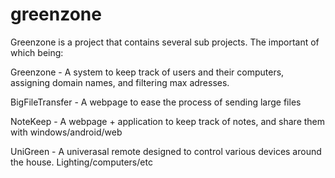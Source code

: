 greenzone
=========

Greenzone is a project that contains several sub projects. The important of which being: 

Greenzone - A system to keep track of users and their computers, assigning domain names, and filtering max adresses. 

BigFileTransfer - A webpage to ease the process of sending large files

NoteKeep - A webpage + application to keep track of notes, and share them with windows/android/web

UniGreen - A univerasal remote designed to control various devices around the house. Lighting/computers/etc
